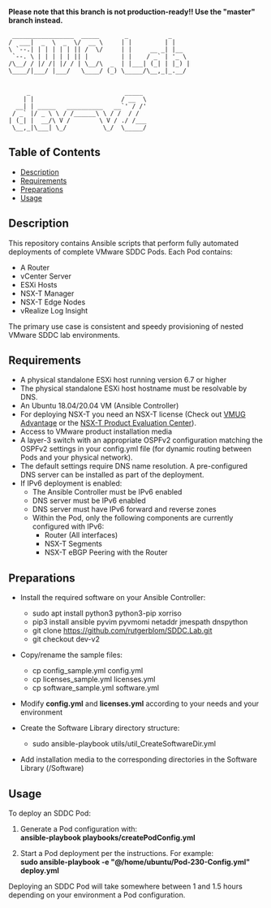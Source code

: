 **Please note that this branch is not production-ready!!  Use the "master" branch instead.**

     _________________  _____       _           _     
    /  ___|  _  \  _  \/  __ \     | |         | |    
    \ `--.| | | | | | || /  \/     | |     __ _| |__  
     `--. \ | | | | | || |         | |    / _` | '_ \ 
    /\__/ / |/ /| |/ / | \__/\  _  | |___| (_| | |_) |
    \____/|___/ |___/   \____/ (_) \_____/\__,_|_.__/ 
                                                      
                                                      
         _                          _____             
        | |                        / __  \            
      __| | _____   __________   __`' / /'            
     / _` |/ _ \ \ / /______\ \ / /  / /              
    | (_| |  __/\ V /        \ V / ./ /___            
     \__,_|\___| \_/          \_/  \_____/            


## Table of Contents

* [Description](#Description)
* [Requirements](#Requirements)
* [Preparations](#Preparations)
* [Usage](#Usage)


## Description

This repository contains Ansible scripts that perform fully automated deployments of complete VMware SDDC Pods. Each Pod contains:
* A Router 
* vCenter Server
* ESXi Hosts
* NSX-T Manager
* NSX-T Edge Nodes
* vRealize Log Insight

The primary use case is consistent and speedy provisioning of nested VMware SDDC lab environments.

## Requirements

* A physical standalone ESXi host running version 6.7 or higher
* The physical standalone ESXi host hostname must be resolvable by DNS.
* An Ubuntu 18.04/20.04 VM (Ansible Controller)
* For deploying NSX-T you need an NSX-T license (Check out [VMUG Advantage](https://www.vmug.com/membership/vmug-advantage-membership) or the [NSX-T Product Evaluation Center](https://my.vmware.com/web/vmware/evalcenter?p=nsx-t-eval)).
* Access to VMware product installation media
* A layer-3 switch with an appropriate OSPFv2 configuration matching the OSPFv2 settings in your config.yml file (for dynamic routing between Pods and your physical network).
* The default settings require DNS name resolution. A pre-configured DNS server can be installed as part of the deployment.
* If IPv6 deployment is enabled:
  * The Ansible Controller must be IPv6 enabled
  * DNS server must be IPv6 enabled
  * DNS server must have IPv6 forward and reverse zones
  * Within the Pod, only the following components are currently configured with IPv6:
    * Router (All interfaces)
    * NSX-T Segments
    * NSX-T eBGP Peering with the Router

## Preparations

* Install the required software on your Ansible Controller:
  * sudo apt install python3 python3-pip xorriso
  * pip3 install ansible pyvim pyvmomi netaddr jmespath dnspython
  * git clone https://github.com/rutgerblom/SDDC.Lab.git 
  * git checkout dev-v2

* Copy/rename the sample files:
  * cp config_sample.yml config.yml
  * cp licenses_sample.yml licenses.yml
  * cp software_sample.yml software.yml

* Modify **config.yml** and **licenses.yml** according to your needs and your environment

* Create the Software Library directory structure:
  * sudo ansible-playbook utils/util_CreateSoftwareDir.yml

* Add installation media to the corresponding directories in the Software Library (/Software)

## Usage

To deploy an SDDC Pod:
1. Generate a Pod configuration with:  
**ansible-playbook playbooks/createPodConfig.yml**

1. Start a Pod deployment per the instructions. For example:  
**sudo ansible-playbook -e "@/home/ubuntu/Pod-230-Config.yml" deploy.yml**

Deploying an SDDC Pod will take somewhere between 1 and 1.5 hours depending on your environment a Pod configuration. 
